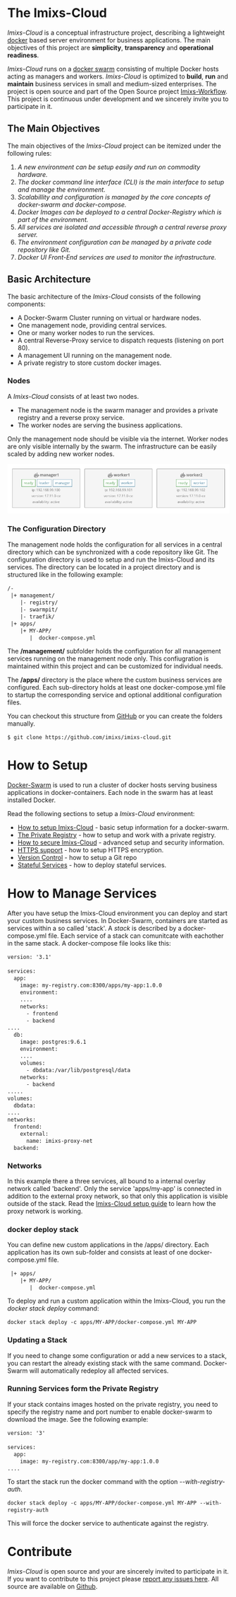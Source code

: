 # The Imixs-Cloud

_Imixs-Cloud_ is a conceptual infrastructure project, describing a lightweight [docker](https://www.docker.com/) based server environment for business applications.
The main objectives of this project are **simplicity**, **transparency** and **operational readiness**. 


_Imixs-Cloud_ runs on a [docker swarm](https://docs.docker.com/engine/swarm/)
consisting of multiple Docker hosts acting as managers and workers. _Imixs-Cloud_ is optimized to **build**, **run** and **maintain** business services in small and medium-sized enterprises.
The project is open source and part of the Open Source project [Imixs-Workflow](http://www.imixs.org). This project is continuous under development and we sincerely invite you to participate in it.


## The Main Objectives
The main objectives of the _Imixs-Cloud_ project can be itemized under the following rules:

 1. _A new environment can be setup easily and run on commodity hardware._
 2. _The docker command line interface (CLI) is the main interface to setup and manage the environment._ 
 3. _Scalabillity and configuration is managed by the core concepts of docker-swarm and docker-compose._
 4. _Docker Images can be deployed to a central Docker-Registry which is part of the environment._
 5. _All services are isolated and accessible through a central reverse proxy server._
 6. _The environment configuration can be managed by a private code repository like Git._
 7. _Docker UI Front-End services are used to monitor the infrastructure._
 
 
## Basic Architecture

The basic architecture of the _Imixs-Cloud_ consists of the following components:

 * A Docker-Swarm Cluster running on virtual or hardware nodes. 
 * One management node, providing central services.
 * One or many worker nodes to run the services. 
 * A central Reverse-Proxy service to dispatch requests (listening on port 80).
 * A management UI running on the management node.
 * A private registry to store custom docker images.
 
 
### Nodes

A _Imixs-Cloud_ consists of at least two nodes. 

* The management node is the swarm manager and provides a private registry and a reverse proxy service.
* The worker nodes are serving the business applications. 

Only the management node should be visible via the internet. Worker nodes are only visible internally by the swarm. The infrastructure can be easily scaled by adding new worker nodes. 


<img src="doc/imixs-cloud-01.png" />
 
### The Configuration Directory 
 
The management node holds the configuration for all services in a central directory which can be synchronized with a code repository like Git.
The configuration directory is used to setup and run the Imixs-Cloud and its services. The directory can be located in a project directory and is structured like in the following example:

	/-
	 |+ management/
	    |- registry/
	    |- swarmpit/
	    |- traefik/
	 |+ apps/
	    |+ MY-APP/
	       |  docker-compose.yml

The **/management/** subfolder holds the configuration for all management services running on the management node only. This confiugration is maintained within this project and can be customized for individual needs. 

The **/apps/** directory is the place where the custom business services are configured. Each sub-directory holds at least one docker-compose.yml file to startup the corresponding service and optional additional configuration files. 

You can checkout this structure from [GitHub](https://github.com/imixs/imixs-cloud) or you can create the folders manually. 
 
	$ git clone https://github.com/imixs/imixs-cloud.git
 
# How to Setup

[Docker-Swarm](https://docs.docker.com/engine/swarm/) is used to run a cluster of docker hosts serving business applications in docker-containers.
Each node in the swarm has at least installed Docker.

Read the following sections to setup a _Imixs-Cloud_ environment:

 * [How to setup Imixs-Cloud](doc/SETUP.md) - basic setup information for a docker-swarm.
 * [The Private Registry](doc/REGISTRY.md) - how to setup and work with a private registry.
 * [How to secure Imixs-Cloud](doc/SECURITY.md) - advanced setup and security information.
 * [HTTPS support](doc/HTTPS_ENCRYPTION.md) - how to setup HTTPS encryption. 
 * [Version Control](doc/VERSIONCONTROL.md) - how to setup a Git repo
 * [Stateful Services](doc/STATEFUL.md) - how to deploy stateful services. 


# How to Manage Services

After you have setup the Imixs-Cloud environment you can deploy and start your custom business services. 
In Docker-Swarm, containers are started as services within a so called 'stack'. A _stack_ is described by a docker-compose.yml file. Each service of a stack can comunitcate with eachother in the same stack. A docker-compose file looks like this:

	version: '3.1'
	
	services:
	  app:
	    image: my-registry.com:8300/apps/my-app:1.0.0
	    environment:
	    ....
	    networks:
	      - frontend
	      - backend  
	....
	  db:
	    image: postgres:9.6.1
	    environment:
		....
	    volumes: 
	      - dbdata:/var/lib/postgresql/data
	    networks:
	      - backend
	.....
	volumes:
	  dbdata:
	....
	networks:
	  frontend:
	    external:
	      name: imixs-proxy-net 
	  backend: 


### Networks
In this example there a three services, all bound to a internal overlay network called 'backend'. Only the service 'apps/my-app' is connected in addition to the external proxy network, so that only this application is visible outside of the stack. Read the [Imixs-Cloud setup guide](doc/SETUP.md) to learn how the proxy network is working. 

### docker deploy stack
You can define new custom applications in the /apps/ directory. Each application has its own sub-folder and consists at least of one docker-compose.yml file. 

	 |+ apps/
	    |+ MY-APP/
	       |  docker-compose.yml

To deploy and run a custom application within the Imixs-Cloud, you run the _docker stack deploy_ command:

	docker stack deploy -c apps/MY-APP/docker-compose.yml MY-APP 

### Updating a Stack
If you need to change some configuration or add a new services to a stack, you can restart the already existing stack with the same command. Docker-Swarm will automatically redeploy all affected services. 


### Running Services form the Private Registry
If your stack contains images hosted on the private registry, you need to specify the registry name and port number to enable docker-swarm to download the image.  See the following example:


	version: '3'
	
	services:
	  app:
	    image: my-registry.com:8300/app/my-app:1.0.0
	....

To start the stack run the docker command with the option _--with-registry-auth_. 

	docker stack deploy -c apps/MY-APP/docker-compose.yml MY-APP --with-registry-auth
 
This will force the docker service to authenticate against the registry. 
  
# Contribute

_Imixs-Cloud_ is open source and your are sincerely invited to participate in it. 
If you want to contribute to this project please [report any issues here](https://github.com/imixs/imixs-cloud/issues). 
All source are available on [Github](https://github.com/imixs/imixs-cloud).

